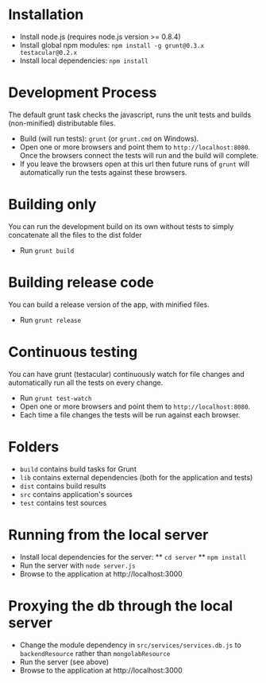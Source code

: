 # Installation

* Install node.js (requires node.js version >= 0.8.4)
* Install global npm modules: `npm install -g grunt@0.3.x testacular@0.2.x`
* Install local dependencies: `npm install`

# Development Process
The default grunt task checks the javascript, runs the unit tests and builds (non-minified) distributable files.

* Build (will run tests): `grunt` (or `grunt.cmd` on Windows).
* Open one or more browsers and point them to `http://localhost:8080`.  Once the browsers connect the tests will run and the build will complete.
* If you leave the browsers open at this url then future runs of `grunt` will automatically run the tests against these browsers.

# Building only
You can run the development build on its own without tests to simply concatenate all the files to the dist folder

* Run `grunt build`

# Building release code
You can build a release version of the app, with minified files.

* Run `grunt release`

# Continuous testing
You can have grunt (testacular) continuously watch for file changes and automatically run all the tests on every change.

* Run `grunt test-watch`
* Open one or more browsers and point them to `http://localhost:8080`.
* Each time a file changes the tests will be run against each browser.

# Folders

* `build` contains build tasks for Grunt
* `lib` contains external dependencies (both for the application and tests)
* `dist` contains build results
* `src` contains application's sources
* `test` contains test sources

# Running from the local server

* Install local dependencies for the server:
** `cd server`
** `npm install`
* Run the server with `node server.js`
* Browse to the application at http://localhost:3000

# Proxying the db through the local server

* Change the module dependency in `src/services/services.db.js` to `backendResource` rather than `mongolabResource`
* Run the server (see above)
* Browse to the application at http://localhost:3000

